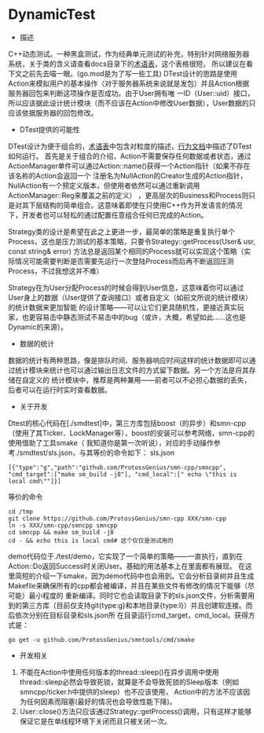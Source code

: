 # DynamicTest

* 描述

C++动态测试。一种黑盒测试，作为经典单元测试的补充，特别针对网络服务器系统，关于类的含义请查看docs目录下的[术语表](./docs/Glossary.md)，这个表格很短，
所以建议在看下文之前先去喵一眼。(go.mod是为了写一些工具)
DTest设计的思路是使用Action来模拟用户的基本操作（对于服务器系统来说就是发包）并且Action根据服务器回包来判断这项操作是否成功。由于User拥有唯
一ID（User::uid）接口，所以应该据此设计统计模块（而不应该在Action中修改User数据），User数据的只应该依据服务器的回包修改。

* DTest提供的可能性

DTest设计为便于组合的，[术语表](./docs/Glossary.md)中包含对粒度的描述，[行为文档](./docs/DynamicTestDo.md)中描述了DTest如何运行。
首先是关于组合的介绍，Action不需要保存任何数据或者状态，通过ActionManager单件可以通过Action::name()获得一个Action指针（如果不存在该名称的Action会返回一个
注册名为NullAction的Creator生成的Action指针，NullAction有一个预定义版本，但使用者依然可以通过重新调用ActionManager::Reg来覆盖之前的定义）
，更高层次的Business和Process则只是对其下层结构的简单组合。这意味着即使在只使用C++作为开发语言的情况下，开发者也可以轻松的通过配置任意组合任何已完成的Action。


Strategy类的设计是希望在此之上更进一步，最简单的策略是重复执行单个Process，这也是压力测试的基本策略，只要令Strategy::getProcess(User& usr, const string& error)
方法总是返回某个相同的Process就可以实现这个策略（实际情况可能需要判断是否需要先运行一次登陆Process而后再不断返回压测Process，不过我想这并不难）

Strategy在为User分配Process的时候会得到User信息，这意味着你可以通过User身上的数据（User提供了查询接口）或者自定义（如前文所说的统计模块）的统计数据来更加智能
的设计策略——可以让它们更具随机性，更接近真实玩家，也更容易击中静态测试不易击中的bug（或许，大概，希望如此……这也是Dynamic的来源）。

* 数据的统计

数据的统计有两种思路，像是排队时间、服务器响应时间这样的统计数据即可以通过统计模块来统计也可以通过输出日志文件的方式留下数据。另一个方法是将其存储在自定义的
统计模块中，推荐是两种兼用——前者可以不必担心数据的丢失，后者可以在运行时实时查看数据。

* 关于开发

Dtest的核心代码在[./smdtest]中，第三方库包括boost（的异步）和smn-cpp（使用了其Ticker、LockManager等），boost的安装可以参考网络，smn-cpp的使用借助了工具smake（
我知道你是第一次听说），对应的手动操作参考./smdtest/sls.json，与其等价的命令如下：
sls.json

```
[{"type":"g","path":"github.com/ProtossGenius/smn-cpp/smncpp", "cmd_target":["make sm_build -j8"], "cmd_local":[" echo \"this is local cmd\""]}]
```
等价的命令
```
cd /tmp
git clone https://github.com/ProtossGenius/smn-cpp XXX/smn-cpp
ln -s XXX/smn-cpp/smncpp smncpp
cd smncpp && make sm_build -j8 
cd - && echo this is local cmd# 这个仅仅是测试用的

```
demo代码位于./test/demo，它实现了一个简单的策略——一直执行，直到在Action::Do返回Success时关闭User。基础的用法基本上在里面都有展现。
在这里简短的介绍一下smake，因为demo代码中也会用到。它会分析目录树并且生成Makefile来确保所有的cpp都会被编译，并且在某些文件有修改的情况下能够（尽可能）最小程度的
重新编译。同时它也会读取目录下的sls.json文件，分析需要用到的第三方库（目前仅支持git{type:g}和本地目录{type:l}）并且创建软连接。而后依次分别在目标目录和sls.json所
在目录运行cmd\_target，cmd\_local。获得方式是：
```
go get -u github.com/ProtossGenius/smntools/cmd/smake
```

* 开发相关
1. 不能在Action中使用任何版本的thread::sleep()在异步调用中使用thread::sleep必然会导致死锁，就算是不会导致死锁的Sleep版本（例如smncpp/ticker.h中提供的sleep）也不应该使用，
Action中的方法不应该因为任何因素而阻塞(最好的情况也会导致性能下降)。
2. User::close()方法只应该通过Strategy::getProcess()调用，只有这样才能够保证它是在单线程环境下关闭而且只被关闭一次。
